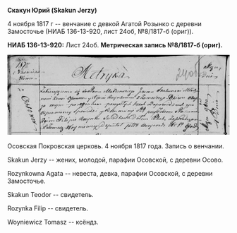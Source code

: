 **Скакун Юрий (Skakun Jerzy)**

4 ноября 1817 г -- венчание с девкой Агатой Розынко с деревни Замосточье
(НИАБ 136-13-920, лист 24об, №8/1817-б (ориг)).

**НИАБ 136-13-920:** Лист 24об. **Метрическая запись №8/1817-б (ориг).**

![](./media/c2ee0b5b910ac093e7bb476c6bafd7dcc0a7ecf5.png)

Осовская Покровская церковь. 4 ноября 1817 года. Запись о венчании.

Skakun Jerzy -- жених, молодой, парафии Осовской, с деревни Осово.

Rozynkowna Agata -- невеста, девка, парафии Осовской, с деревни
Замосточье.

Skakun Teodor -- свидетель.

Rozynka Filip -- свидетель.

Woyniewicz Tomasz -- ксёндз.
